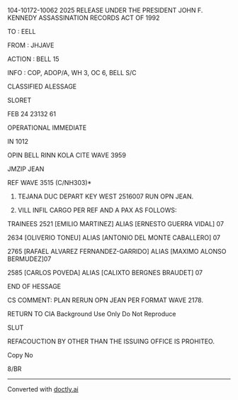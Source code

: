 104-10172-10062 2025 RELEASE UNDER THE PRESIDENT JOHN F. KENNEDY ASSASSINATION RECORDS ACT OF 1992


TO : EELL

FROM : JHJAVE

ACTION : BELL 15

INFO : COP, ADOP/A, WH 3, OC 6, BELL S/C

CLASSIFIED ALESSAGE

SLORET

FEB 24 23132 61

OPERATIONAL IMMEDIATE

IN 1012

OPIN BELL RINN KOLA CITE WAVE 3959

JMZIP JEAN

REF WAVE 3515 (C/NH303)*

1. TEJANA DUC DEPART KEY WEST 2516007 RUN OPN JEAN.

2. VILL INFIL CARGO PER REF AND A PAX AS FOLLOWS:

TRAINEES 2521 [EMILIO MARTINEZ] ALIAS [ERNESTO GUERRA VIDAL] 07

2634 [OLIVERIO TONEU] ALIAS [ANTONIO DEL MONTE CABALLERO] 07

2765 [RAFAEL ALVAREZ FERNANDEZ-GARRIDO] ALIAS [MAXIMO ALONSO BERMUDEZ]07

2585 [CARLOS POVEDA] ALIAS [CALIXTO BERGNES BRAUDET] 07

END OF HESSAGE

CS COMMENT: PLAN RERUN OPN JEAN PER FORMAT WAVE 2178.

RETURN TO CIA
Background Use Only
Do Not Reproduce

SLUT

REFACOUCTION BY OTHER THAN THE ISSUING OFFICE IS PROHITEO.

Copy No

8/BR


---
Converted with [doctly.ai](https://doctly.ai)